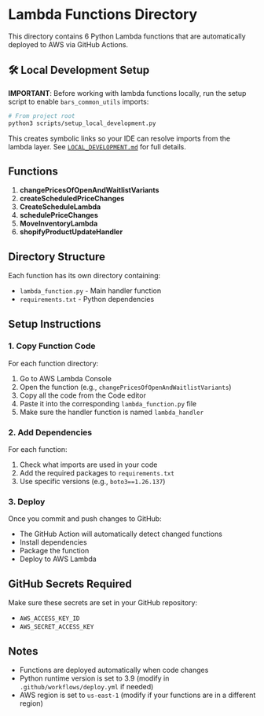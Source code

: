 # Lambda Functions Directory

This directory contains 6 Python Lambda functions that are automatically deployed to AWS via GitHub Actions.

## 🛠️ Local Development Setup

**IMPORTANT**: Before working with lambda functions locally, run the setup script to enable `bars_common_utils` imports:

```bash
# From project root
python3 scripts/setup_local_development.py
```

This creates symbolic links so your IDE can resolve imports from the lambda layer. See [`LOCAL_DEVELOPMENT.md`](./LOCAL_DEVELOPMENT.md) for full details.

## Functions

1. **changePricesOfOpenAndWaitlistVariants**
2. **createScheduledPriceChanges**
3. **CreateScheduleLambda**
4. **schedulePriceChanges**
5. **MoveInventoryLambda**
6. **shopifyProductUpdateHandler**

## Directory Structure

Each function has its own directory containing:

-   `lambda_function.py` - Main handler function
-   `requirements.txt` - Python dependencies

## Setup Instructions

### 1. Copy Function Code

For each function directory:

1. Go to AWS Lambda Console
2. Open the function (e.g., `changePricesOfOpenAndWaitlistVariants`)
3. Copy all the code from the Code editor
4. Paste it into the corresponding `lambda_function.py` file
5. Make sure the handler function is named `lambda_handler`

### 2. Add Dependencies

For each function:

1. Check what imports are used in your code
2. Add the required packages to `requirements.txt`
3. Use specific versions (e.g., `boto3==1.26.137`)

### 3. Deploy

Once you commit and push changes to GitHub:

-   The GitHub Action will automatically detect changed functions
-   Install dependencies
-   Package the function
-   Deploy to AWS Lambda

## GitHub Secrets Required

Make sure these secrets are set in your GitHub repository:

-   `AWS_ACCESS_KEY_ID`
-   `AWS_SECRET_ACCESS_KEY`

## Notes

-   Functions are deployed automatically when code changes
-   Python runtime version is set to 3.9 (modify in `.github/workflows/deploy.yml` if needed)
-   AWS region is set to `us-east-1` (modify if your functions are in a different region)
